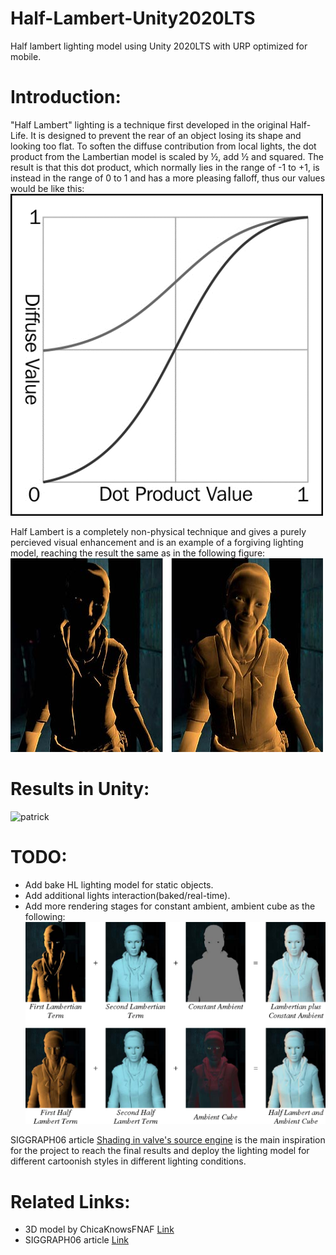 # Half-Lambert-Unity2020LTS
  Half lambert lighting model using Unity 2020LTS with URP optimized for mobile.
# Introduction: 
 "Half Lambert" lighting is a technique first developed in the original Half-Life. It is designed to prevent the rear of an object losing its shape and looking too flat.
  To soften the diffuse contribution from local lights, the dot product from the Lambertian model is scaled by ½, add ½ and squared. The result is that this dot product, which normally lies in the range of -1 to +1, is instead in the range of 0 to 1 and has a more pleasing falloff, thus our values would be like this: 
  ![chart_HL](https://github.com/nadir500/Half-Lambert-Unity2020LTS/blob/main/5084_01_09.jpg)
  
  Half Lambert is a completely non-physical technique and gives a purely percieved visual enhancement and is an example of a forgiving lighting model, reaching the result the same as in the following figure:
  ![alyx](https://github.com/nadir500/Half-Lambert-Unity2020LTS/blob/main/Alyx_lambert_half_lambert.jpg)
  
# Results in Unity: 
 ![patrick](https://github.com/nadir500/Half-Lambert-Unity2020LTS/blob/main/Recordings/gif_animation_001.gif) 
 
# TODO:
 - Add bake HL lighting model for static objects. 
 - Add additional lights interaction(baked/real-time).
 - Add more rendering stages for constant ambient, ambient cube as the following:
 ![acm paper](https://github.com/nadir500/Half-Lambert-Unity2020LTS/blob/main/8-Figure8-1.png)
 
 SIGGRAPH06 article [Shading in valve's source engine](https://dl.acm.org/doi/10.1145/1185657.1185832) is the main inspiration for the project to reach the final results and deploy the lighting model for different cartoonish styles in different lighting conditions.
# Related Links: 
 - 3D model by ChicaKnowsFNAF [Link](https://sketchfab.com/3d-models/patrick-6cfaaf749ccf4fd9a6521a79e2a2349c)
 - SIGGRAPH06 article [Link](https://dl.acm.org/doi/10.1145/1185657.1185832)
